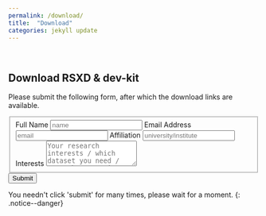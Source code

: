 ```yaml
---
permalink: /download/
title:  "Download"
categories: jekyll update
---
```

<br>

## Download RSXD & dev-kit
Please submit the following form, after which the download links are available.

<form id="contactform" action="https://formsubmit.io/send/3e9c2618-1c27-4336-9d36-fc40c492b434" method="POST">
  <input name="_redirect" type="hidden" id="name" value="https://thu-rsxd.com/dxhdiefb/">
  <fieldset id="fs-frm-inputs">
    <label for="full-name">Full Name</label>
    <input type="text" name="name" id="full-name" placeholder="name" required="">
    <label for="email-address">Email Address</label>
    <input type="email" name="email" id="email-address" placeholder="email" required="">
    <label for="university">Affiliation</label>
    <input type="text" name="university" id="university" placeholder="university/institute" required="">
    <label for="message">Interests</label>
    <textarea rows="3" name="message" id="message" placeholder="Your research interests / which dataset you need / any other questions." required=""></textarea>
  </fieldset>
  <input name="_formsubmit_id" type="text" style="display:none">
  <input type="submit" value="Submit">
</form>


You needn't click 'submit' for many times, please wait for a moment.
{: .notice--danger}

<!-- <form action="https://formspree.io/f/xayzzlny" method="post">
  <fieldset id="fs-frm-inputs">
    <label for="full-name">Full Name</label>
    <input type="text" name="name" id="full-name" placeholder="name" required="">
    <label for="email-address">Email Address</label>
    <input type="email" name="email" id="email-address" placeholder="email" required="">
    <label for="university">Affiliation</label>
    <input type="text" name="university" id="university" placeholder="university/institute" required="">
    <label for="message">Interests</label>
    <textarea rows="5" name="message" id="message" placeholder="Your research interests / which dataset you need / any other questions." required=""></textarea>
  </fieldset>
  <input type="submit" value="Submit">
</form> -->

